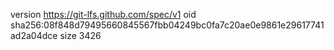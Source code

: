version https://git-lfs.github.com/spec/v1
oid sha256:08f848d79495660845567fbb04249bc0fa7c20ae0e9861e29617741ad2a04dce
size 3426
